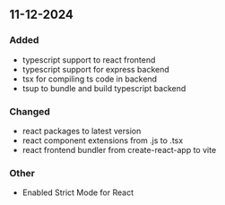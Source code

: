 ## 11-12-2024

### Added

- typescript support to react frontend
- typescript support for express backend
- tsx for compiling ts code in backend
- tsup to bundle and build typescript backend

### Changed

- react packages to latest version
- react component extensions from .js to .tsx
- react frontend bundler from create-react-app to vite

### Other

- Enabled Strict Mode for React
